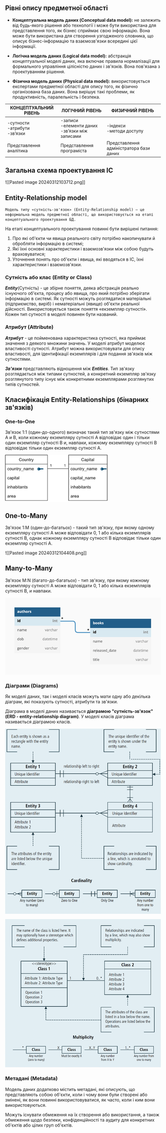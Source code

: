## Рівні опису предметної області

- **Концептуальна модель даних (Conceptual data model):** не залежить від будь-якого рішення або технології і може бути використана для представлення того, як бізнес сприймає свою інформацію. Вона може бути використана для створення узгодженого словника, що описує бізнес-інформацію та взаємозв'язки всередині цієї інформації.

- **Логічна модель даних (Logical data model):** абстракція концептуальної моделі даних, яка включає правила нормалізації для формального управління цілісністю даних і зв'язків. Вона пов'язана з проектуванням рішення.

- **Фізична модель даних (Physical data model):** використовується експертами предметної області для опису того, як фізично організована база даних. Вона вирішує такі проблеми, як продуктивність, паралельність і безпека.

| КОНЦЕПТУАЛЬНИЙ РІВЕНЬ              | ЛОГІЧНИЙ РІВЕНЬ                                     | ФИЗИЧНИЙ РІВЕНЬ                         |
| ---------------------------------- | --------------------------------------------------- | --------------------------------------- |
| -сутности<br>-атрибути<br>-зв’язки | -записи<br>-елементи даних<br>-зв’язки між записами | -індекси<br>-методи доступу             |
| Представлення аналітика            | Представлення програміста                           | Представлення адміністратора бази даних |
## Загальна схема проектування ІС

![[Pasted image 20240312103712.png]]


## Entity-Relationship model

	Модель типу «сутність-зв'язок» (Entity-Relationship model) — це неформальна модель предметної області, що використовується на етапі концептуального проектування БД.

На етапі концептуального проектування повинні бути вирішені питання:
1) Про які об'єкти чи явища реального світу потрібно накопичувати й обробляти інформацію в системі;
2) Які їхні основні характеристики і взаємозв'язки між собою будуть враховуватися;
3) Уточнення понять про об'єкти і явища, які вводяться в ІС, їхні характеристики і взаємозв'язки.

### Сутність або клас (Entity or Class)

***Entity***(Сутність) - це збірне поняття, деяка абстракція реально існуючого об'єкта, процесу або явища, про який потрібно зберігати інформацію в системі. Як сутності можуть розглядатися матеріальні (підприємство, виріб) і нематеріальні (явище) об'єкти реальної дійсності. Використовується також поняття «екземпляр сутності». Кожен тип сутності в моделі повинен бути названий.


### Атрибут (Attribute)

***Атрибут*** - це пойменована характеристика сутності, яка приймає значення з деякого множини значень. У моделі атрибут моделює властивості сутності. Атрибут можна використовувати для опису властивості, для ідентифікації екземплярів і для подання зв'язків між сутностями.

***Зв'язки*** представляють відношення між ***Entities***. Тип зв'язку розглядається між типами сутностей, а конкретний екземпляр зв'язку розглянутого типу існує між конкретними екземплярами розглянутих типів сутностей.

## Класифікація Entity-Relationships (бінарних зв'язків)

### One-to-One

Зв'язок 1:1 (один-до-одного) визначає такий тип зв'язку між сутностями А и В, коли кожному екземпляру сутності А відповідає один і тільки один екземпляр сутності В и, навпаки, кожному екземпляру сутності В відповідає тільки один екземпляр сутності А.

![](../../images/DB/Pasted%20image%2020240312104226.png)


## 0ne-to-Many

Зв'язок 1:М (один-до-багатьох) - такий тип зв'язку, при якому одному екземпляру сутності А може відповідати 0, 1 або кілька екземплярів сутності В, однак кожному екземпляру сутності В відповідає тільки один екземпляр сутності А.

![[Pasted image 20240312104408.png]]

## Many-to-Many

Зв'язок М:N (багато-до-багатьох) - тип зв'язку, при якому кожному екземпляру сутності А може відповідати 0, 1 або кілька екземплярів сутності В, и навпаки.
	
![](../../images/DB/Pasted%20image%2020240312104547.png)


### Діаграми (Diagrams)

Як моделі даних, так і моделі класів можуть мати одну або декілька діаграм, які показують сутності, атрибути та зв'язки.

Діаграма в моделі даних називається **діаграмою "сутність-зв'язок" (ERD - entity-relationship diagram)**. У моделі класів діаграма називається діаграмою класів.

![](../../images/DB/Pasted%20image%2020240312105234.png)

![](../../images/DB/Pasted%20image%2020240312105238.png)
### Метадані (Metadata)

Модель даних додатково містить метадані, які описують, що представляють собою об'єкти, коли і чому вони були створені або змінені, як вони повинні використовуватися, як часто, коли і ким вони використовуються.

Можуть існувати обмеження на їх створення або використання, а також обмеження щодо безпеки, конфіденційності та аудиту для конкретних об'єктів або цілих груп об'єктів.